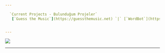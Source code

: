```yaml
---
 
  `Current Projects - Bulunduğum Projeler`
   [`Guess the Music`](https://guessthemusic.net) `|` [`WordBot`](https://wordbot.xyz)


---
```


<a href="https://github.com/qreardedwastakennN">
  <img src="https://github-readme-stats.vercel.app/api?username=qreardedisback&count_private=true&hide_border=true&show_icons=true&include_all_commits=true&bg_color=000000&title_color=00d0ff&text_color=FFFFFF&icon_color=00d0ff">
</a>

---
